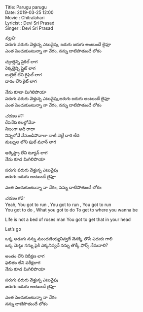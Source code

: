Title: Parugu parugu  
Date: 2019-03-25 12:00  
Movie : Chitralahari  
Lyricist : Devi Sri Prasad  
Singer : Devi Sri Prasad  


_పల్లవి:_  
పరుగు పరుగు వెళ్తున్న ఎటువైపు, జరుగు జరుగు అంటుందే లైఫూ  
ఎంత పెంచుకుంటున్నా నా వేగం,  నన్ను దాటిపొతుందే లోకం  

చక్రాల్లెన్ని సైకిల్ లాగ  
రెక్కల్లెన్ని ఫ్లైట్ లాగ  
బుల్లెట్ లేని రైఫిల్ లాగ  
దారం లేని కైట్ లాగ  

నేను కూడా మిగిలిపొయా    
పరుగు పరుగు వెళ్తున్న ఎటువైపు,జరుగు జరుగు అంటుందే లైఫూ   
ఎంత పెంచుకుంటున్నా నా వేగం,  నన్ను దాటిపొతుందే లోకం    


_చరణం #1:_  
రేపనేది కలల్లోనేనా   
నిజంగా అది రాదా  
నిన్నలోనే నేనుండిపొవాలా  దాటి వెల్లే దారి లేద  
మబ్బుల లోని ఫుల్ మూన్ లాగ 

ఆర్కెస్ట్రా లేని ట్యూన్ లాగ   
నేను కూడ మిగిలిపొయా  
 
పరుగు పరుగు వెళ్తున్న ఎటువైపు   
జరుగు జరుగు అంటుందే లైఫూ   

ఎంత పెంచుకుంటున్నా నా వేగం, నన్ను దాటిపొతుందే లోకం  


_చరణం #2:_  
Yeah, You got to run ,  You got to run  , You got to run  
You got to do , What you got to do 
To get to where you wanna be

Life is not a bed of roses man
You got to get that in your head

Let’s go

ఒక్క అడుగు నన్ను ముందుకెయ్యనివ్వదే వెనక్కి తొసే ఎదురు గాలి  
ఒక్క మెట్టు నన్ను పైకి ఎక్కనివ్వదే నన్ను తొక్కే ఫొర్స్ నేమనాలి?  

అంతం లేని నిరీక్షణ లాగ  
ఫలితం లేని పరీక్షలాగ  
నేను కూడ మిగిలిపొయా   

పరుగు పరుగు వెళ్తున్న ఎటువైపు   
జరుగు జరుగు అంటుందే లైఫూ  

ఎంత పెంచుకుంటున్నా నా వేగం  
నన్ను దాటిపొతుందే లోకం  



